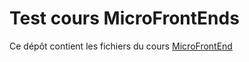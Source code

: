 # Test cours MicroFrontEnds

Ce dépôt contient les fichiers du cours [MicroFrontEnd](https://www.udemy.com/course/microfrontend-course)